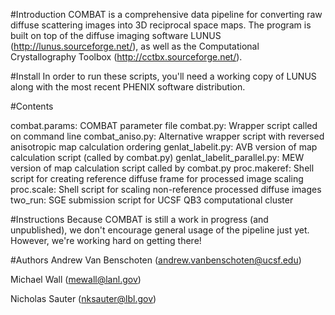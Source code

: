 #Introduction
COMBAT is a comprehensive data pipeline for converting raw diffuse scattering images into 3D reciprocal space maps. The program is built on top of the diffuse imaging software LUNUS (http://lunus.sourceforge.net/), as well as the Computational Crystallography Toolbox (http://cctbx.sourceforge.net/).



#Install
In order to run these scripts, you'll need a working copy of LUNUS along with the most recent PHENIX software distribution.



#Contents

combat.params:                COMBAT parameter file
combat.py:                    Wrapper script called on command line
combat_aniso.py:              Alternative wrapper script with reversed anisotropic map calculation ordering
genlat_labelit.py:            AVB version of map calculation script (called by combat.py)
genlat_labelit_parallel.py:   MEW version of map calculation script called by combat.py
proc.makeref:                 Shell script for creating reference diffuse frame for processed image scaling
proc.scale:                   Shell script for scaling non-reference processed diffuse images
two_run:                      SGE submission script for UCSF QB3 computational cluster



#Instructions
Because COMBAT is still a work in progress (and unpublished), we don't encourage general usage of the pipeline just yet. However, we're working hard on getting there!



#Authors
Andrew Van Benschoten (andrew.vanbenschoten@ucsf.edu)

Michael Wall          (mewall@lanl.gov)

Nicholas Sauter       (nksauter@lbl.gov)